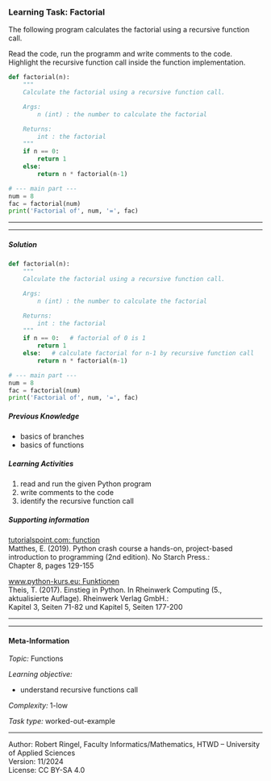 ### Learning Task: Factorial

The following program calculates the factorial using a recursive function call.

Read the code, run the programm and write comments to the code. Highlight the 
recursive function call inside the function implementation.

``` python
def factorial(n):
	"""
	Calculate the factorial using a recursive function call.

	Args:
		n (int) : the number to calculate the factorial

	Returns:
		int : the factorial
	"""
	if n == 0:
		return 1
	else:
		return n * factorial(n-1)

# --- main part ---
num = 8
fac = factorial(num)
print('Factorial of', num, '=', fac)
```

---------------------------------------
---------------------------------------

##### Solution

``` python
def factorial(n):
	"""
	Calculate the factorial using a recursive function call.

	Args:
		n (int) : the number to calculate the factorial

	Returns:
		int : the factorial
	"""
	if n == 0:   # factorial of 0 is 1
		return 1
	else:   # calculate factorial for n-1 by recursive function call
		return n * factorial(n-1) 

# --- main part ---
num = 8
fac = factorial(num)
print('Factorial of', num, '=', fac)
```
##### Previous Knowledge

- basics of branches
- basics of functions
  
##### Learning Activities

1) read and run the given Python program
2) write comments to the code
3) identify the recursive function call

##### Supporting information

[tutorialspoint.com: function](https://www.tutorialspoint.com/python/python_functions.htm)  
Matthes, E. (2019). Python crash course a hands-on, project-based introduction to programming (2nd edition). No Starch Press.:  
Chapter 8, pages 129-155  

[www.python-kurs.eu: Funktionen](https://www.python-kurs.eu/python3_funktionen.php)  
Theis, T. (2017). Einstieg in Python. In Rheinwerk Computing (5., aktualisierte Auflage). Rheinwerk Verlag GmbH.:   
Kapitel 3, Seiten 71-82 und Kapitel 5, Seiten 177-200

---------------------------------------
---------------------------------------
#### Meta-Information
*Topic:*  Functions 

*Learning objective:*  
- understand recursive functions call 

[//]: # "learning objective: 3-function"
[//]: # "previous knowledge: 2-branch 1-function"

*Complexity:*  1-low 

*Task type:*  worked-out-example

----
Author: Robert Ringel, Faculty Informatics/Mathematics, HTWD – University of Applied Sciences  
Version: 11/2024            
License: CC BY-SA 4.0
